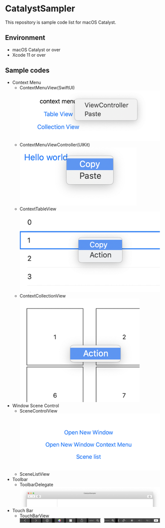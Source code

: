 #  CatalystSampler

This repository is sample code list for macOS Catalyst.

## Environment

- macOS Catalyst or over
- Xcode 11 or over

## Sample codes

- Context Menu
    - ContextMenuView(SwiftUI)
      ![context_menu_swiftui](./images/context_menu_swiftui.png)
    - ContextMenuViewController(UIKit)
      ![context_menu_viewcontroller](./images/context_menu_viewcontroller.png)
    - ContextTableView
      ![context_menu_tableview](./images/context_menu_tableview.png)
    - ContextCollectionView
      ![context_menu_collectionview](./images/context_menu_collectionview.png)
- Window Scene Control
    - SceneControlView
      ![window_scene_control](./images/window_scene_control.png)
    - SceneListView
- Toolbar
    - ToolbarDelegate
      ![toolbar](./images/toolbar.png)
- Touch Bar
    - TouchBarView
      ![touch_bar](./images/touch_bar.png)
